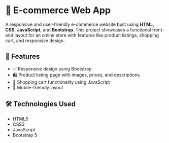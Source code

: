 # 🛒 **E-commerce Web App**


A responsive and user-friendly e-commerce website built using **HTML**, **CSS**, **JavaScript**, and **Bootstrap**. 
This project showcases a functional front-end layout for an online store with features like product listings, shopping cart, and responsive design.


## 🚀 **Features**

- ✅ Responsive design using Bootstrap
- 🛍️ Product listing page with images, prices, and descriptions
- 🛒 Shopping cart functionality using JavaScript
- 📱 Mobile-friendly layout

## 🛠️ **Technologies Used**

- HTML5  
- CSS3  
- JavaScript
- Bootstrap 5  
